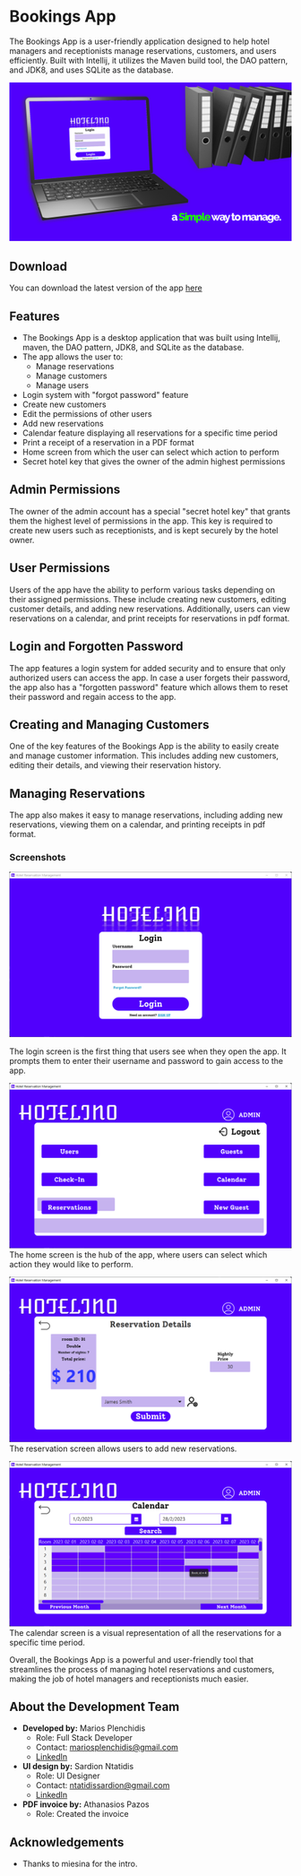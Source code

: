 # Bookings App

The Bookings App is a user-friendly application designed to help hotel managers and receptionists manage reservations, customers, and users efficiently. Built with Intellij, it utilizes the Maven build tool, the DAO pattern, and JDK8, and uses SQLite as the database.

![Banner](https://raw.githubusercontent.com/mariosplen/Bookings/master/Screenshots/banner.png)

## Download 

You can download the latest version of the app [here](https://github.com/mariosplen/Bookings/releases/tag/v1.0.0)

## Features

- The Bookings App is a desktop application that was built using Intellij, maven, the DAO pattern, JDK8, and SQLite as the database.
- The app allows the user to:
  - Manage reservations
  - Manage customers
  - Manage users
- Login system with "forgot password" feature
- Create new customers
- Edit the permissions of other users
- Add new reservations
- Calendar feature displaying all reservations for a specific time period
- Print a receipt of a reservation in a PDF format
- Home screen from which the user can select which action to perform
- Secret hotel key that gives the owner of the admin highest permissions

## Admin Permissions
The owner of the admin account has a special "secret hotel key" that grants them the highest level of permissions in the app. This key is required to create new users such as receptionists, and is kept securely by the hotel owner.

## User Permissions
Users of the app have the ability to perform various tasks depending on their assigned permissions. These include creating new customers, editing customer details, and adding new reservations. Additionally, users can view reservations on a calendar, and print receipts for reservations in pdf format.

## Login and Forgotten Password
The app features a login system for added security and to ensure that only authorized users can access the app. In case a user forgets their password, the app also has a "forgotten password" feature which allows them to reset their password and regain access to the app.

## Creating and Managing Customers
One of the key features of the Bookings App is the ability to easily create and manage customer information. This includes adding new customers, editing their details, and viewing their reservation history.

## Managing Reservations
The app also makes it easy to manage reservations, including adding new reservations, viewing them on a calendar, and printing receipts in pdf format.

### Screenshots

![Image](https://raw.githubusercontent.com/mariosplen/Bookings/master/Screenshots/login.png)

The login screen is the first thing that users see when they open the app. It prompts them to enter their username and password to gain access to the app.



![Image](https://raw.githubusercontent.com/mariosplen/Bookings/master/Screenshots/home.png)
The home screen is the hub of the app, where users can select which action they would like to perform.



![Image](https://raw.githubusercontent.com/mariosplen/Bookings/master/Screenshots/reservation.png)
The reservation screen allows users to add new reservations.



![Image](https://raw.githubusercontent.com/mariosplen/Bookings/master/Screenshots/calendar.png)
The calendar screen is a visual representation of all the reservations for a specific time period.



Overall, the Bookings App is a powerful and user-friendly tool that streamlines the process of managing hotel reservations and customers, making the job of hotel managers and receptionists much easier.


## About the Development Team

- **Developed by:** Marios Plenchidis
  - Role: Full Stack Developer
  - Contact: mariosplenchidis@gmail.com
  - [LinkedIn](https://www.linkedin.com/in/marios-p-12313a203/)
- **UI design by:** Sardion Ntatidis
  - Role: UI Designer
  - Contact: ntatidissardion@gmail.com
  - [LinkedIn](https://www.linkedin.com/in/sardion-ntatidis-b00a26259)
- **PDF invoice by:** Athanasios Pazos
  - Role: Created the invoice


## Acknowledgements
- Thanks to miesina for the intro.
